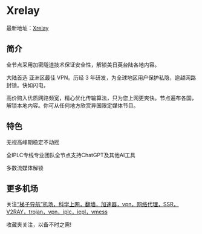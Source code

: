 # Xrelay

最新地址：[Xrelay](https://xrelay.net/#/register?code=PARnPF5X)

## 简介

全节点采用加密隧道技术保证安全性，解锁美日英台陆各地内容。

大陆首选 亚洲区最佳 VPN。历经 3 年研发，为全球地区用户保护私隐，逾越网路封锁。快如闪电，

高价购入优质网路频宽，精心优化传输算法，只为您上网更爽快。节点遍布各国，解锁本地内容。你可从任何地方欣赏异国限定媒体节目。

## 特色

无视高峰期稳定不动摇

全IPLC专线专业团队全节点支持ChatGPT及其他AI工具

多数流媒体解锁

## 更多机场

关注[“梯子导航”机场，科学上网，翻墙，加速器，vpn，网络代理，SSR，V2RAY，trojan，vpn，iplc，iepl，vmess](https://tzdaohang.com/)

收藏夹关注，以备不时之需!

